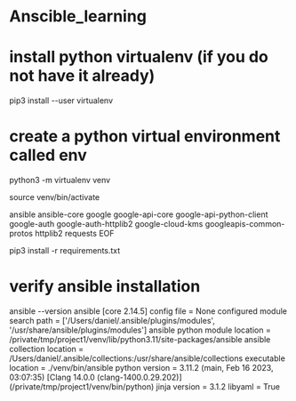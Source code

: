 # Anscible_learning

# install python virtualenv (if you do not have it already)
pip3 install --user virtualenv

# create a python virtual environment called env
python3 -m virtualenv venv

source venv/bin/activate



ansible
ansible-core
google
google-api-core
google-api-python-client
google-auth
google-auth-httplib2
google-cloud-kms
googleapis-common-protos
httplib2
requests
EOF

pip3 install -r requirements.txt

# verify ansible installation 
ansible --version
ansible [core 2.14.5]
  config file = None
  configured module search path = ['/Users/daniel/.ansible/plugins/modules', '/usr/share/ansible/plugins/modules']
  ansible python module location = /private/tmp/project1/venv/lib/python3.11/site-packages/ansible
  ansible collection location = /Users/daniel/.ansible/collections:/usr/share/ansible/collections
  executable location = ./venv/bin/ansible
  python version = 3.11.2 (main, Feb 16 2023, 03:07:35) [Clang 14.0.0 (clang-1400.0.29.202)] (/private/tmp/project1/venv/bin/python)
  jinja version = 3.1.2
  libyaml = True
